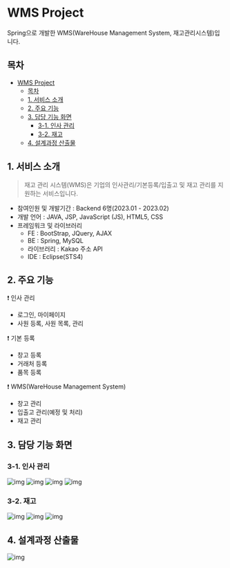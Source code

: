 # WMS Project
Spring으로 개발한 WMS(WareHouse Management System, 재고관리시스템)입니다.


## 목차
- [WMS Project](#wms-project)
  - [목차](#목차)
  - [1. 서비스 소개](#1-서비스-소개)
  - [2. 주요 기능](#2-주요-기능)
  - [3. 담당 기능 화면](#3-담당-기능-화면)
    - [3-1. 인사 관리](#3-1-인사-관리)
    - [3-2. 재고](#3-2-재고)
  - [4. 설계과정 산출물](#4-설계과정-산출물)

## 1. 서비스 소개
> 재고 관리 시스템(WMS)은 기업의 인사관리/기본등록/입출고 및 재고 관리를 지원하는 서비스입니다.
- 참여인원 및 개발기간 : Backend 6명(2023.01 - 2023.02)
- 개발 언어 : JAVA, JSP, JavaScript (JS), HTML5, CSS
- 프레임워크 및 라이브러리
  - FE : BootStrap, JQuery, AJAX 
  - BE : Spring, MySQL
  - 라이브러리 : Kakao 주소 API
  - IDE : Eclipse(STS4)


## 2. 주요 기능
❗️ 인사 관리
- 로그인, 마이페이지
- 사원 등록, 사원 목록, 관리 

❗️ 기본 등록
- 창고 등록
- 거래처 등록
- 품목 등록


❗️ WMS(WareHouse Management System)
- 창고 관리
- 입출고 관리(예정 및 처리)
- 재고 관리


## 3. 담당 기능 화면
### 3-1. 인사 관리
![img](https://user-images.githubusercontent.com/112313165/277710694-aac61607-d300-4407-8391-b5080164a36a.png)
![img](https://user-images.githubusercontent.com/112313165/277710706-c9487613-3643-4c7c-8a0c-9dcf0811b3fa.png)
![img](https://user-images.githubusercontent.com/112313165/277710726-ca2191d3-76cf-4ce3-b8a0-810fb8dacbbd.png)
![img](https://user-images.githubusercontent.com/112313165/277710791-e713074f-2d78-4763-802b-5053e54dba05.png)

### 3-2. 재고
![img](https://user-images.githubusercontent.com/112313165/277710790-baa54815-ebbb-423f-980a-02fed8656a3a.png)
![img](https://user-images.githubusercontent.com/112313165/277710786-594490c5-49f7-4f09-842b-daa35d372dc7.png)
![img](https://user-images.githubusercontent.com/112313165/277710782-a5cf8191-878b-4744-a12b-f0e81cc34825.png)

## 4. 설계과정 산출물
![img](https://user-images.githubusercontent.com/112313165/277715216-63f97f97-ea1f-427d-90df-e1e1b9722247.png)